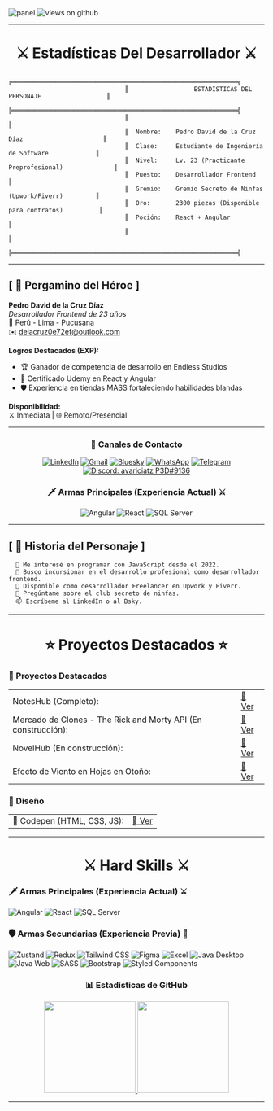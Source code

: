 <!-- Fondo Medieval -->
<img src="https://media.licdn.com/dms/image/v2/D4E16AQE6F9upHNV9tA/profile-displaybackgroundimage-shrink_350_1400/profile-displaybackgroundimage-shrink_350_1400/0/1674099135593?e=1750291200&v=beta&t=gUnPLf13Z4Pa9HRLZT_dDNwpqcmMqo6VLCGZ6zsKzco" alt="panel" />

<!-- Contador de Visitas -->
<img src="https://komarev.com/ghpvc/?username=PedroDavidDD&label=Views&color=brightgreen&style=flat-square" alt="views on github" />

<hr />

<h1 align="center">⚔️ Estadísticas Del Desarrollador ⚔️</h1>




```text
                                ╔══════════════════════════════════════════════════════════════╗
                                ║                  ESTADÍSTICAS DEL PERSONAJE                  ║
                                ╠══════════════════════════════════════════════════════════════╣
                                ║                                                              ║
                                ║  Nombre:    Pedro David de la Cruz Díaz                      ║
                                ║  Clase:     Estudiante de Ingeniería de Software             ║
                                ║  Nivel:     Lv. 23 (Practicante Preprofesional)              ║
                                ║  Puesto:    Desarrollador Frontend                           ║
                                ║  Gremio:    Gremio Secreto de Ninfas (Upwork/Fiverr)         ║
                                ║  Oro:       2300 piezas (Disponible para contratos)          ║
                                ║  Poción:    React + Angular                                  ║
                                ║                                                              ║
                                ╠══════════════════════════════════════════════════════════════╣
```

<hr />

## [ 📜 Pergamino del Héroe ]

**Pedro David de la Cruz Díaz**  
*Desarrollador Frontend de 23 años*  
🏰 Perú - Lima - Pucusana  
✉️ delacruz0e72ef@outlook.com  

**Logros Destacados (EXP):**  
- 🏆 Ganador de competencia de desarrollo en Endless Studios  
- 📜 Certificado Udemy en React y Angular  
- 🛡️ Experiencia en tiendas MASS fortaleciendo habilidades blandas  

**Disponibilidad:**  
⚔️ Inmediata | 🌐 Remoto/Presencial  

<hr />

<h3 align="center">📡 Canales de Contacto</h3>
<div align="center">
	
[![LinkedIn](https://img.shields.io/badge/LinkedIn-blue?style=for-the-badge&logo=linkedin&logoColor=white)](https://www.linkedin.com/in/pedro-david-de-la-cruz-d%C3%ADaz-0bbaa0249)
[![Gmail](https://img.shields.io/badge/Gmail-D14836?style=for-the-badge&logo=Gmail&logoColor=white)](mailto:delacruz0e72ef@outlook.com)
[![Bluesky](https://img.shields.io/badge/Bluesky-1DA1F2?style=for-the-badge&logo=twitter&logoColor=blue)](https://bsky.app/profile/elautordeninfas.bsky.social)
[![WhatsApp](https://img.shields.io/badge/WhatsApp-25D366?style=for-the-badge&logo=whatsapp&logoColor=white)](https://wa.me/51986657935)
[![Telegram](https://img.shields.io/badge/Telegram-2CA5E0?style=for-the-badge&logo=telegram&logoColor=white)](https://t.me/[TU_USUARIO_TELEGRAM])
[![Discord: avariciatz P3D#9136](https://img.shields.io/badge/Discord-7289DA?style=for-the-badge&logo=discord&logoColor=white)](https://discord.com/P3D/9136)

</div>

<h3 align="center">🗡️ Armas Principales (Experiencia Actual) ⚔</h3>
<div align="center">

![Angular](https://img.shields.io/badge/-Angular-DD0031?style=for-the-badge&logo=angular&logoColor=white)
![React](https://img.shields.io/badge/-React-61DAFB?style=for-the-badge&logo=react&logoColor=black)
![SQL Server](https://img.shields.io/badge/-SQL%20Server-CC2927?style=for-the-badge&logo=microsoft-sql-server&logoColor=white)

</div>

<hr />

## [ 📖 Historia del Personaje ]

```text
  🌱 Me interesé en programar con JavaScript desde el 2022.  
  👯 Busco incursionar en el desarrollo profesional como desarrollador frontend.  
  🤔 Disponible como desarrollador Freelancer en Upwork y Fiverr.  
  💬 Pregúntame sobre el club secreto de ninfas.  
  📫 Escríbeme al LinkedIn o al Bsky.  
```

<hr />

<h1 align="center">⭐ Proyectos Destacados ⭐</h1>

### 🧮 Proyectos Destacados
<div align="center">
  <table>
    <tr>
      <td>NotesHub (Completo):</td>
      <td><a href="https://ornate-dasik-ecc468.netlify.app">🔗 Ver</a></td>
    </tr>
    <tr>
      <td>Mercado de Clones - The Rick and Morty API (En construcción):</td>
      <td><a href="https://bejewelled-jelly-05993d.netlify.app/" target="_blank">🔗 Ver</a></td>
    </tr>
    <tr>
      <td>NovelHub (En construcción):</td>
      <td><a href="https://creative-boba-f8c17c.netlify.app/#/">🔗 Ver</a></td>
    </tr>
    <tr>
      <td>Efecto de Viento en Hojas en Otoño:</td>
      <td><a href="https://sweet-heliotrope-d95411.netlify.app/">🔗 Ver</a></td>
    </tr>
  </table>
</div>

### 🧮 Diseño
<div align="center">
  <table>
    <tr>
      <td>🚀 Codepen (HTML, CSS, JS):</td>
       <td><a href="https://codepen.io/AvariciaT">🔗 Ver</a></td>
    </tr>
  </table>
</div>

<hr />

<h1 align="center">⚔ Hard Skills ⚔</h1>

### 🗡️ Armas Principales (Experiencia Actual) ⚔

<a>![Angular](https://img.shields.io/badge/-Angular-DD0031?style=for-the-badge&logo=angular&logoColor=white)  </a>
<a>![React](https://img.shields.io/badge/-React-61DAFB?style=for-the-badge&logo=react&logoColor=black)</a>
<a>![SQL Server](https://img.shields.io/badge/-SQL%20Server-CC2927?style=for-the-badge&logo=microsoft-sql-server&logoColor=white)</a>


### 🛡️ Armas Secundarias (Experiencia Previa) 🏹

<a>![Zustand](https://img.shields.io/badge/Zustand-914DB3?style=for-the-badge&logo=zustand&logoColor=white) </a>
<a>![Redux](https://img.shields.io/badge/Redux-764ABC?style=for-the-badge&logo=redux&logoColor=white) </a>
<a>![Tailwind CSS](https://img.shields.io/badge/Tailwind_CSS-38B2AC?style=for-the-badge&logo=tailwind-css&logoColor=white)</a>
<a>![Figma](https://img.shields.io/badge/Figma-F24E1E?style=for-the-badge&logo=figma&logoColor=white)</a>
<a>![Excel](https://img.shields.io/badge/Excel-217346?style=for-the-badge&logo=microsoft-excel&logoColor=white)</a>
<a>![Java Desktop](https://img.shields.io/badge/Java_Desktop-ED8B00?style=for-the-badge&logo=java&logoColor=white)</a>
<a>![Java Web](https://img.shields.io/badge/Java_Web-5382A1?style=for-the-badge&logo=java&logoColor=white)</a>
<a>![SASS](https://img.shields.io/badge/SASS-CC6699?style=for-the-badge&logo=sass&logoColor=white)</a>
<a>![Bootstrap](https://img.shields.io/badge/Bootstrap-7952B3?style=for-the-badge&logo=bootstrap&logoColor=white)</a>
<a>![Styled Components](https://img.shields.io/badge/Styled_Components-DB7093?style=for-the-badge&logo=styled-components&logoColor=white)</a>


<h3 align="center">📊 Estadísticas de GitHub</h3>
<div align="center">
  <a href="https://github.com/PedroDavidDD">
	  
<img height="180em" src="https://github-readme-stats-eight-theta.vercel.app/api?username=PedroDavidDD&show_icons=true&title_color=5C3317&text_color=5C3317&icon_color=8B4513&bg_color=e6d5b8&hide_border=true&border_radius=10px&include_all_commits=true&count_private=true" />

<img height="180em" src="https://github-readme-stats.vercel.app/api/top-langs/?username=PedroDavidDD&layout=compact&title_color=5C3317&text_color=5C3317&bg_color=e6d5b8&hide_border=true&border_radius=10px" />

 
  </a>

</div>

<hr/>
